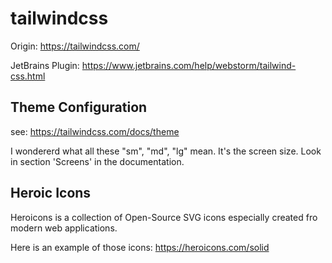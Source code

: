 # tailwindcss

Origin: https://tailwindcss.com/

JetBrains Plugin: https://www.jetbrains.com/help/webstorm/tailwind-css.html

## Theme Configuration
see: https://tailwindcss.com/docs/theme

I wondererd what all these "sm", "md", "lg" mean. It's the screen size. Look in section 'Screens' in the documentation.

## Heroic Icons
Heroicons is a collection of Open-Source SVG icons especially created fro modern web applications.

Here is an example of those icons: https://heroicons.com/solid



